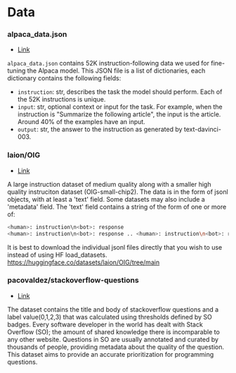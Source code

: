 # Data




### alpaca_data.json

- [Link](https://github.com/tatsu-lab/stanford_alpaca/blob/main/alpaca_data.json)

`alpaca_data.json` contains 52K instruction-following data we used for fine-tuning the Alpaca model. This JSON file is a list of dictionaries, each dictionary contains the following fields:

- `instruction`: str, describes the task the model should perform. Each of the 52K instructions is unique.
- `input`: str, optional context or input for the task. For example, when the instruction is "Summarize the following article", the input is the article. Around 40% of the examples have an input.
- `output`: str, the answer to the instruction as generated by text-davinci-003.

### laion/OIG

- [Link](https://huggingface.co/datasets/laion/OIG)

A large instruction dataset of medium quality along with a smaller high quality instruciton dataset (OIG-small-chip2). The data is in the form of jsonl objects, with at least a 'text' field. Some datasets may also include a 'metadata' field. The 'text' field contains a string of the form of one or more of:

```bash
<human>: instruction\n<bot>: response
<human>: instruction\n<bot>: response .. <human>: instruction\n<bot>: response
```

It is best to download the individual jsonl files directly that you wish to use instead of using HF load_datasets. https://huggingface.co/datasets/laion/OIG/tree/main



### pacovaldez/stackoverflow-questions

- [Link](https://huggingface.co/datasets/pacovaldez/stackoverflow-questions)

The dataset contains the title and body of stackoverflow questions and a label value(0,1,2,3) that was calculated using thresholds defined by SO badges.
Every software developer in the world has dealt with Stack Overflow (SO); the amount of shared knowledge there is incomparable to any other website. Questions in SO are usually annotated and curated by thousands of people, providing metadata about the quality of the question. This dataset aims to provide an accurate prioritization for programming questions.

